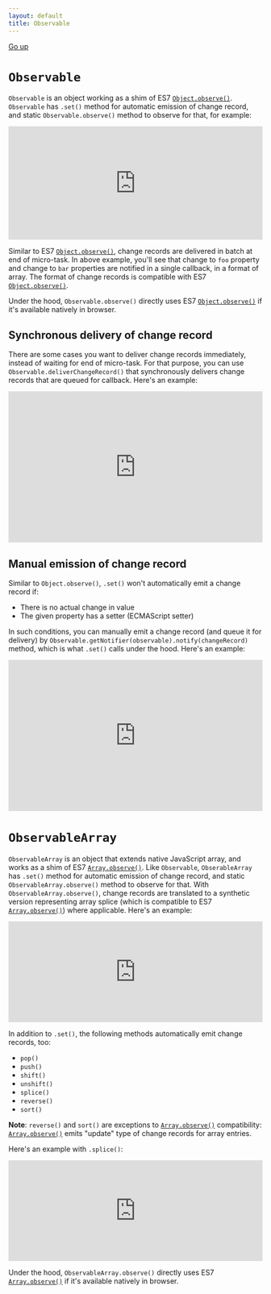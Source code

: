 ```yaml
---
layout: default
title: Observable
---
```


[Go up](./)

# `Observable`

`Observable` is an object working as a shim of ES7 [`Object.observe()`](http://wiki.ecmascript.org/doku.php?id=harmony:observe).
`Observable` has `.set()` method for automatic emission of change record, and static `Observable.observe()` method to observe for that, for example:

<iframe width="100%" height="225" src="http://jsfiddle.net/asudoh/N8ecf/embedded/js,result" allowfullscreen="allowfullscreen" frameborder="0"><a href="http://jsfiddle.net/asudoh/N8ecf/">checkout the sample on JSFiddle</a></iframe>

Similar to ES7 [`Object.observe()`](http://wiki.ecmascript.org/doku.php?id=harmony:observe), change records are delivered in batch at end of micro-task. In above example, you'll see that change to `foo` property and change to `bar` properties are notified in a single callback, in a format of array. The format of change records is compatible with ES7 [`Object.observe()`](http://wiki.ecmascript.org/doku.php?id=harmony:observe).

Under the hood, `Observable.observe()` directly uses ES7 [`Object.observe()`](http://wiki.ecmascript.org/doku.php?id=harmony:observe) if it's available natively in browser.

## Synchronous delivery of change record

There are some cases you want to deliver change records immediately, instead of waiting for end of micro-task. For that purpose, you can use `Observable.deliverChangeRecord()` that synchronously delivers change records that are queued for callback. Here's an example:

<iframe width="100%" height="300" src="http://jsfiddle.net/asudoh/85SPV/embedded/js,result" allowfullscreen="allowfullscreen" frameborder="0"><a href="http://jsfiddle.net/asudoh/85SPV/">checkout the sample on JSFiddle</a></iframe>

## Manual emission of change record

Similar to `Object.observe()`, `.set()` won't automatically emit a change record if:

* There is no actual change in value
* The given property has a setter (ECMAScript setter)

In such conditions, you can manually emit a change record (and queue it for delivery) by `Observable.getNotifier(observable).notify(changeRecord)` method, which is what `.set()` calls under the hood. Here's an example:

<iframe width="100%" height="300" src="http://jsfiddle.net/asudoh/FycWu/embedded/js,result" allowfullscreen="allowfullscreen" frameborder="0"><a href="http://jsfiddle.net/asudoh/FycWu/">checkout the sample on JSFiddle</a></iframe>

# `ObservableArray`

`ObservableArray` is an object that extends native JavaScript array, and works as a shim of ES7 [`Array.observe()`](http://wiki.ecmascript.org/doku.php?id=harmony:observe). Like `Observable`, `ObserableArray` has `.set()` method for automatic emission of change record, and static `ObservableArray.observe()` method to observe for that. With `ObservableArray.observe()`, change records are translated to a synthetic version representing array splice (which is compatible to ES7 [`Array.observe()`](http://wiki.ecmascript.org/doku.php?id=harmony:observe)) where applicable. Here's an example:

<iframe width="100%" height="200" src="http://jsfiddle.net/asudoh/G36hV/embedded/js,result" allowfullscreen="allowfullscreen" frameborder="0"><a href="http://jsfiddle.net/asudoh/G36hV/">checkout the sample on JSFiddle</a></iframe>

In addition to `.set()`, the following methods automatically emit change records, too:

* `pop()`
* `push()`
* `shift()`
* `unshift()`
* `splice()`
* `reverse()`
* `sort()`

**Note**: `reverse()` and `sort()` are exceptions to [`Array.observe()`](http://wiki.ecmascript.org/doku.php?id=harmony:observe) compatibility: [`Array.observe()`](http://wiki.ecmascript.org/doku.php?id=harmony:observe) emits "update" type of change records for array entries.

Here's an example with `.splice()`:

<iframe width="100%" height="200" src="http://jsfiddle.net/asudoh/5EBwY/embedded/js,result" allowfullscreen="allowfullscreen" frameborder="0"><a href="http://jsfiddle.net/asudoh/5EBwY/">checkout the sample on JSFiddle</a></iframe>

Under the hood, `ObservableArray.observe()` directly uses ES7 [`Array.observe()`](http://wiki.ecmascript.org/doku.php?id=harmony:observe) if it's available natively in browser.
